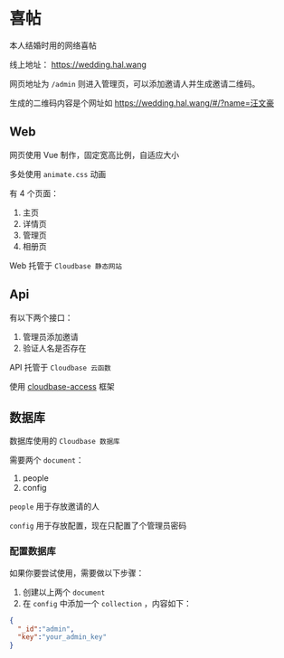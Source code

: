 # 喜帖

本人结婚时用的网络喜帖

线上地址： <https://wedding.hal.wang>

网页地址为 `/admin` 则进入管理页，可以添加邀请人并生成邀请二维码。

生成的二维码内容是个网址如 <https://wedding.hal.wang/#/?name=汪文豪>

## Web

网页使用 Vue 制作，固定宽高比例，自适应大小

多处使用 `animate.css` 动画

有 4 个页面：

1. 主页
2. 详情页
3. 管理页
4. 相册页

Web 托管于 `Cloudbase 静态网站`

## Api

有以下两个接口：

1. 管理员添加邀请
2. 验证人名是否存在

API 托管于 `Cloudbase 云函数`

使用 [cloudbase-access](https://github.com/hal-wang/cloudbase-access) 框架

## 数据库

数据库使用的 `Cloudbase 数据库`

需要两个 `document`：

1. people
2. config

`people` 用于存放邀请的人

`config` 用于存放配置，现在只配置了个管理员密码

### 配置数据库

如果你要尝试使用，需要做以下步骤：

1. 创建以上两个 `document`
2. 在 `config` 中添加一个 `collection` ，内容如下：

```JSON
{
  "_id":"admin",
  "key":"your_admin_key"
}
```
